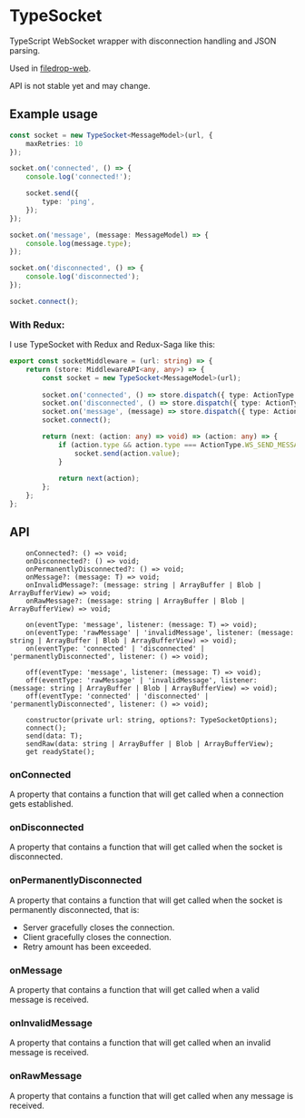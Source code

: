 # TypeSocket

TypeScript WebSocket wrapper with disconnection handling and JSON parsing.

Used in [filedrop-web](https://github.com/mat-sz/filedrop-web).

API is not stable yet and may change.

## Example usage

```ts
const socket = new TypeSocket<MessageModel>(url, {
    maxRetries: 10
});

socket.on('connected', () => {
    console.log('connected!');

    socket.send({
        type: 'ping',
    });
});

socket.on('message', (message: MessageModel) => {
    console.log(message.type);
});

socket.on('disconnected', () => {
    console.log('disconnected');
});

socket.connect();
```

### With Redux:

I use TypeSocket with Redux and Redux-Saga like this:

```ts
export const socketMiddleware = (url: string) => {
    return (store: MiddlewareAPI<any, any>) => {
        const socket = new TypeSocket<MessageModel>(url);
        
        socket.on('connected', () => store.dispatch({ type: ActionType.WS_CONNECTED }));
        socket.on('disconnected', () => store.dispatch({ type: ActionType.WS_DISCONNECTED }));
        socket.on('message', (message) => store.dispatch({ type: ActionType.WS_MESSAGE, value: message }));
        socket.connect();

        return (next: (action: any) => void) => (action: any) => {
            if (action.type && action.type === ActionType.WS_SEND_MESSAGE && socket.readyState === 1) {
                socket.send(action.value);
            }
            
            return next(action);
        };
    };
};
```

## API

```
    onConnected?: () => void;
    onDisconnected?: () => void;
    onPermanentlyDisconnected?: () => void;
    onMessage?: (message: T) => void;
    onInvalidMessage?: (message: string | ArrayBuffer | Blob | ArrayBufferView) => void;
    onRawMessage?: (message: string | ArrayBuffer | Blob | ArrayBufferView) => void;

    on(eventType: 'message', listener: (message: T) => void);
    on(eventType: 'rawMessage' | 'invalidMessage', listener: (message: string | ArrayBuffer | Blob | ArrayBufferView) => void);
    on(eventType: 'connected' | 'disconnected' | 'permanentlyDisconnected', listener: () => void);

    off(eventType: 'message', listener: (message: T) => void);
    off(eventType: 'rawMessage' | 'invalidMessage', listener: (message: string | ArrayBuffer | Blob | ArrayBufferView) => void);
    off(eventType: 'connected' | 'disconnected' | 'permanentlyDisconnected', listener: () => void);

    constructor(private url: string, options?: TypeSocketOptions);
    connect();
    send(data: T);
    sendRaw(data: string | ArrayBuffer | Blob | ArrayBufferView);
    get readyState();
```

### onConnected

A property that contains a function that will get called when a connection gets established.

### onDisconnected

A property that contains a function that will get called when the socket is disconnected.

### onPermanentlyDisconnected

A property that contains a function that will get called when the socket is permanently disconnected, that is:

* Server gracefully closes the connection.
* Client gracefully closes the connection.
* Retry amount has been exceeded.

### onMessage

A property that contains a function that will get called when a valid message is received.

### onInvalidMessage

A property that contains a function that will get called when an invalid message is received.

### onRawMessage

A property that contains a function that will get called when any message is received.